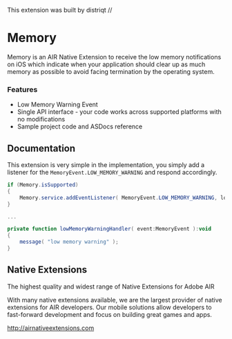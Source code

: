 This extension was built by distriqt // 

# Memory

Memory is an AIR Native Extension to receive the low memory notifications on iOS which indicate when your application should clear up as much memory as possible to avoid facing termination by the operating system.


### Features

- Low Memory Warning Event 
- Single API interface - your code works across supported platforms with no modifications
- Sample project code and ASDocs reference



## Documentation

This extension is very simple in the implementation, you simply add a listener for the `MemoryEvent.LOW_MEMORY_WARNING` and respond accordingly.  


```actionscript
if (Memory.isSupported)
{
	Memory.service.addEventListener( MemoryEvent.LOW_MEMORY_WARNING, lowMemoryWarningHandler );
}

...

private function lowMemoryWarningHandler( event:MemoryEvent ):void
{
	message( "low memory warning" );
}
```


## Native Extensions

The highest quality and widest range of Native Extensions for Adobe AIR

With many native extensions available, we are the largest provider of native extensions for AIR developers. Our mobile solutions allow developers to fast-forward development and focus on building great games and apps.

http://airnativeextensions.com

